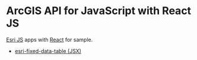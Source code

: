 # ArcGIS API for JavaScript with React JS

[Esri JS](https://developers.arcgis.com/javascript/) apps with [React](https://facebook.github.io/react/index.html) for sample.

* [esri-fixed-data-table (JSX)](https://ynunokawa.github.io/esri-react-js/esri-fixed-data-table/)